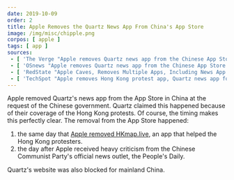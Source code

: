 ```yaml
---
date: 2019-10-09
order: 2
title: Apple Removes the Quartz News App From China's App Store
image: /img/misc/chipple.png
corpos: [ apple ]
tags: [ app ]
sources:
 - [ 'The Verge "Apple removes Quartz news app from the Chinese App Store over Hong Kong coverage" by Nick Statt (9 Oct 2019)', 'archive.vn/V980y' ]
 - [ 'OSnews "Apple removes Quartz news app from the Chinese App Store over Hong Kong coverage" by Thom Holwerda (10 Oct 2019)', 'archive.vn/oHI1M' ]
 - [ 'RedState "Apple Caves, Removes Multiple Apps, Including News App Covering Hong Kong Protests, After China Objects" by Nick Arama (10 Oct 2019)', 'archive.vn/EEngx' ]
 - [ 'TechSpot "Apple removes Hong Kong protest app, Quartz news app following Chinese criticism" by Rob Thubron (10 Oct 2019)', 'archive.vn/HMmiC' ]
---
```


Apple removed Quartz's news app from the App Store in China at the request of the Chinese government.
Quartz claimed this happened because of their coverage of the Hong Kong protests.
Of course, the timing makes this perfectly clear. The removal from the App Store happened:
1. the same day that [Apple removed HKmap.live](/e/apple-removes-hkmap-live-app/), an app that helped the Hong Kong protesters.
1. the day after Apple received heavy criticism from the Chinese Communist Party's official news outlet, the People's Daily.

Quartz's website was also blocked for mainland China.
